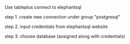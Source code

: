 Use tableplus connect to elephantsql


step 1. create new connection under group "postgresql"

step 2. input credentials from elephantsql website

step 3. choose database (assigned along with credentials)
